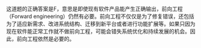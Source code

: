 这道题的正确答案是F，意思是即使现有软件产品能产生正确输出，前向工程（Forward engineering）仍然有必要。前向工程不仅仅是为了修复错误，还包括为了适应新需求、改进系统结构、迁移到新平台或者进行功能扩展等。如果只因为现在软件能正常工作就不做前向工程，可能会错失系统优化和持续发展的机会。因此，前向工程依然是必要的。